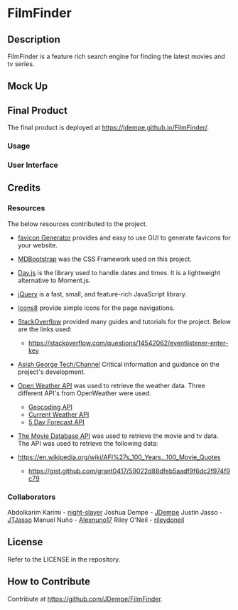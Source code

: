 # FilmFinder
## Description

FilmFinder is a feature rich search engine for finding the latest movies and tv series.

## Mock Up

## Final Product

The final product is deployed at https://jdempe.github.io/FilmFinder/.

### Usage

### User Interface

## Credits

### Resources

The below resources contributed to the project.

- [favicon Generator](https://favicon.io/favicon-generator/) provides and easy to use GUI to generate favicons for your website.

- [MDBootstrap](https://mdbootstrap.com/) was the CSS Framework used on this project.

- [Day.js](https://day.js.org/) is the library used to handle dates and times.  It is a lightweight alternative to Moment.js.

- [jQuery](https://jquery.com/) is a fast, small, and feature-rich JavaScript library.

- [Icons8](https://icons8.com/icons/) provide simple icons for the page navigations.

- [StackOverflow](https://stackoverflow.com/) provided many guides and tutorials for the project.  Below are the links used:
  - https://stackoverflow.com/questions/14542062/eventlistener-enter-key
- [Asish George Tech/Channel](https://youtu.be/zrv_SAnnmtk/) Critical information and guidance on the project's development.


- [Open Weather API](https://openweathermap.org/api) was used to retrieve the weather data.  Three different API's from OpenWeather were used.
  - [Geocoding API](https://openweathermap.org/api/geocoding-api#description)
  - [Current Weather API](https://openweathermap.org/current)
  - [5 Day Forecast API](https://openweathermap.org/forecast5#bulk)

- [The Movie Database API](https://developers.themoviedb.org/3/getting-started/introduction) was used to retrieve the movie and tv data.  The API was used to retrieve the following data:

- https://en.wikipedia.org/wiki/AFI%27s_100_Years...100_Movie_Quotes
  - https://gist.github.com/grant0417/59022d88dfeb5aadf9f6dc2f974f9c79
  
### Collaborators

Abdolkarim Karimi - [night-slayer](https://github.com/mackarimi)
Joshua Dempe - [JDempe](https://github.com/JDempe)
Justin Jasso - [JTJasso](https://github.com/JTJasso)
Manuel Nuño - [Alexnuno17](https://github.com/Alexnuno17)
Riley O'Neil - [rileydoneil](https://github.com/rileydoneil)

## License

Refer to the LICENSE in the repository.

## How to Contribute

Contribute at https://github.com/JDempe/FilmFinder.